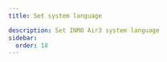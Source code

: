 ```yaml
---
title: Set system language

description: Set INMO Air3 system language
sidebar:
  order: 18
---
```






